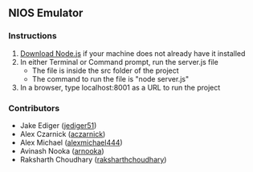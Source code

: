 ## NIOS Emulator

### Instructions

1) [Download Node.js](https://nodejs.org/en/download/) if your machine does not already have it installed
2) In either Terminal or Command prompt, run the server.js file
	- The file is inside the src folder of the project
	- The command to run the file is "node server.js"
3) In a browser, type localhost:8001 as a URL to run the project

### Contributors

- Jake Ediger ([jediger51](https://git.unl.edu/jediger51))
- Alex Czarnick ([aczarnick](https://github.com/aczarnick))
- Alex Michael ([alexmichael444](https://github.com/amichael444))
- Avinash Nooka ([arnooka](https://github.com/arnooka))
- Raksharth Choudhary ([raksharthchoudhary](https://github.com/raksharthchoudhary))
